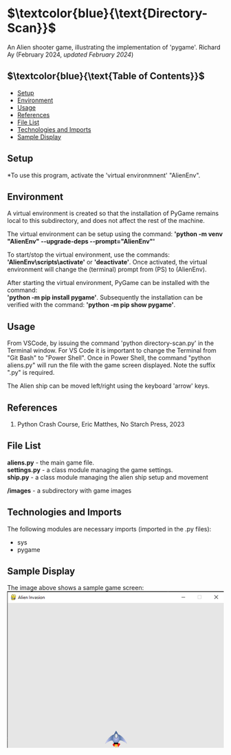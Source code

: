 # $`\textcolor{blue}{\text{Directory-Scan}}`$
An Alien shooter game, illustrating the implementation of 'pygame'.
Richard Ay (February 2024, *updated February 2024*)

## $`\textcolor{blue}{\text{Table of Contents}}`$
* [Setup](#setup)
* [Environment](#environment)
* [Usage](#Usage)
* [References](#references)
* [File List](#file-list)
* [Technologies and Imports](#Technologies-and-Imports)
* [Sample Display](#sample-display)

## Setup

*To use this program, activate the 'virtual environmnent' "AlienEnv".  

## Environment
A virtual environment is created so that the installation of PyGame remains
local to this subdirectory, and does not affect the rest of the machine.

The virtual environment can be setup using the command: 
**'python -m venv "AlienEnv" --upgrade-deps --prompt="AlienEnv"'**

To start/stop the virtual environment, use the commands: **'AlienEnv\scripts\activate'** or **'deactivate'**. Once activated, the virtual environment will change the (terminal) prompt from (PS) to (AlienEnv).

After starting the virtual environment, PyGame can be installed with the command:  
**'python -m pip install pygame'**.  Subsequently the installation can be verified with the command: 
**'python -m pip show pygame'**. 


## Usage
From VSCode, by issuing the command 'python directory-scan.py' in the Terminal window. For VS Code it is important to change the Terminal from "Git Bash" to "Power Shell". Once in Power Shell, the command "python aliens.py" will run the file with the game screen displayed.  Note the suffix ".py" is required.

The Alien ship can be moved left/right using the keyboard 'arrow' keys.


## References
1. Python Crash Course, Eric Matthes, No Starch Press, 2023  


## File List
**aliens.py** - the main game file.    
**settings.py** - a class module managing the game settings.  
**ship.py** - a class module managing the alien ship setup and movement  

**/images** - a subdirectory with game images

## Technologies and Imports
The following modules are necessary imports (imported in the .py files):  
- sys
- pygame

## Sample Display
The image above shows a sample game screen:
![Sample Display](https://github.com/CaptainRich/Aliens/blob/develop/Images/game-screen.png)

